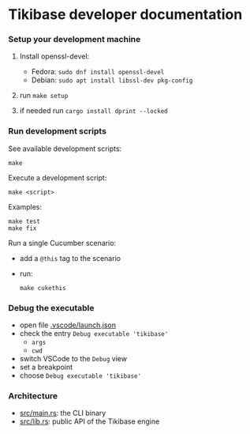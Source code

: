 # Tikibase developer documentation

### Setup your development machine

1. Install openssl-devel:

   - Fedora: `sudo dnf install openssl-devel`
   - Debian: `sudo apt install libssl-dev pkg-config`

2. run `make setup`
3. if needed run `cargo install dprint --locked`

### Run development scripts

See available development scripts:

```
make
```

Execute a development script:

```
make <script>
```

Examples:

```
make test
make fix
```

Run a single Cucumber scenario:

- add a `@this` tag to the scenario
- run:

  ```
  make cukethis
  ```

### Debug the executable

- open file [.vscode/launch.json](.vscode/launch.json)
- check the entry `Debug executable 'tikibase'`
  - `args`
  - `cwd`
- switch VSCode to the `Debug` view
- set a breakpoint
- choose `Debug executable 'tikibase'`

### Architecture

- [src/main.rs](src/main.rs): the CLI binary
- [src/lib.rs](src/lib.rs): public API of the Tikibase engine
